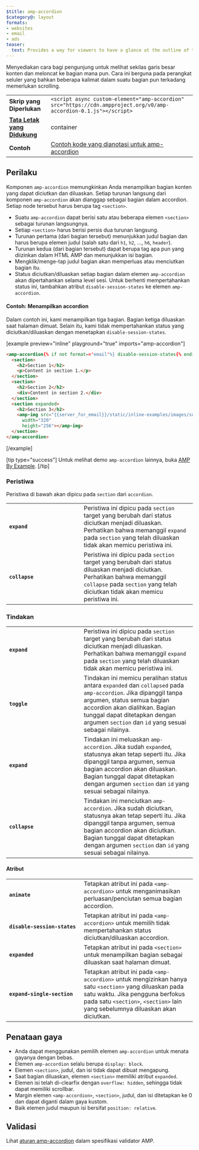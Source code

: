 ```yaml
---
$title: amp-accordion
$category@: layout
formats:
- websites
- email
- ads
teaser:
  text: Provides a way for viewers to have a glance at the outline of the content and jump to a section of their choice at will.
---
```



<!--
Copyright 2016 The AMP HTML Authors. All Rights Reserved.

Licensed under the Apache License, Version 2.0 (the "License");
you may not use this file except in compliance with the License.
You may obtain a copy of the License at

      http://www.apache.org/licenses/LICENSE-2.0

Unless required by applicable law or agreed to in writing, software
distributed under the License is distributed on an "AS-IS" BASIS,
WITHOUT WARRANTIES OR CONDITIONS OF ANY KIND, either express or implied.
See the License for the specific language governing permissions and
limitations under the License.
-->



Menyediakan cara bagi pengunjung untuk melihat sekilas garis besar konten dan meloncat ke bagian mana pun. Cara ini berguna pada perangkat seluler yang bahkan beberapa kalimat dalam suatu bagian pun terkadang memerlukan scrolling.

<table>
  <tr>
    <td class="col-fourty"><strong>Skrip yang Diperlukan</strong></td>
    <td><code>&lt;script async custom-element="amp-accordion" src="https://cdn.ampproject.org/v0/amp-accordion-0.1.js"&gt;&lt;/script&gt;</code></td>
  </tr>
  <tr>
    <td class="col-fourty"><strong><a href="../../../documentation/guides-and-tutorials/develop/style_and_layout/control_layout.md">Tata Letak yang Didukung</a></strong></td>
    <td>container</td>
  </tr>
  <tr>
    <td class="col-fourty"><strong>Contoh</strong></td>
    <td><a href="https://ampbyexample.com/components/amp-accordion/">Contoh kode yang dianotasi untuk amp-accordion</a></td>
  </tr>
</table>


## Perilaku

Komponen `amp-accordion` memungkinkan Anda menampilkan bagian konten yang dapat diciutkan dan diluaskan. Setiap turunan langsung dari komponen `amp-accordion` akan dianggap sebagai bagian dalam accordion. Setiap node tersebut harus berupa tag `<section>`.

* Suatu `amp-accordion` dapat berisi satu atau beberapa elemen `<section>` sebagai turunan langsungnya.
* Setiap `<section>` harus berisi persis dua turunan langsung.
* Turunan pertama (dari bagian tersebut) menunjukkan judul bagian dan harus berupa elemen judul (salah satu dari `h1`, `h2`, ..., `h6`, `header`).
* Turunan kedua (dari bagian tersebut) dapat berupa tag apa pun yang diizinkan dalam HTML AMP dan menunjukkan isi bagian.
* Mengklik/menge-tap judul bagian akan memperluas atau menciutkan bagian itu.
* Status diciutkan/diluaskan setiap bagian dalam elemen `amp-accordion` akan dipertahankan selama level sesi. Untuk berhenti mempertahankan status ini, tambahkan atribut `disable-session-states` ke elemen `amp-accordion`.

#### Contoh: Menampilkan accordion

Dalam contoh ini, kami menampilkan tiga bagian. Bagian ketiga diluaskan saat halaman dimuat.  Selain itu, kami tidak mempertahankan status yang diciutkan/diluaskan dengan menetapkan `disable-session-states`.

[example preview="inline" playground="true" imports="amp-accordion"]
```html
<amp-accordion{% if not format=='email'%} disable-session-states{% endif %}>
  <section>
    <h2>Section 1</h2>
    <p>Content in section 1.</p>
  </section>
  <section>
    <h2>Section 2</h2>
    <div>Content in section 2.</div>
  </section>
  <section expanded>
    <h2>Section 3</h2>
    <amp-img src="{{server_for_email}}/static/inline-examples/images/squirrel.jpg"
      width="320"
      height="256"></amp-img>
  </section>
</amp-accordion>
```
[/example]

[tip type="success"]
Untuk melihat demo `amp-accordion` lainnya, buka [AMP By Example](https://ampbyexample.com/components/amp-accordion/).
[/tip]

### Peristiwa

Peristiwa di bawah akan dipicu pada `section` dari `accordion`.

<table>
  <tr>
    <td width="40%"><strong><code>expand</code></strong></td>
    <td>Peristiwa ini dipicu pada <code>section</code> target yang berubah dari status diciutkan menjadi diluaskan. Perhatikan bahwa memanggil <code>expand</code> pada <code>section</code> yang telah diluaskan tidak akan memicu peristiwa ini.</td>
  </tr>
  <tr>
    <td width="40%"><strong><strong><code>collapse</code></strong></strong>
    </td>
    <td>Peristiwa ini dipicu pada <code>section</code> target yang berubah dari status diluaskan menjadi diciutkan. Perhatikan bahwa memanggil <code>collapse</code> pada <code>section</code> yang telah diciutkan tidak akan memicu peristiwa ini.</td>
  </tr>
</table>

### Tindakan

<table>
  <tr>
    <td width="40%"><strong><code>expand</code></strong></td>
    <td>Peristiwa ini dipicu pada <code>section</code> target yang berubah dari status diciutkan menjadi diluaskan. Perhatikan bahwa memanggil <code>expand</code> pada <code>section</code> yang telah diluaskan tidak akan memicu peristiwa ini.</td>
  </tr>
  <tr>
    <td width="40%"><strong><code>toggle</code></strong></td>
    <td>Tindakan ini memicu peralihan status antara <code>expanded</code> dan <code>collapsed</code> pada <code>amp-accordion</code>. Jika dipanggil tanpa argumen, status semua bagian accordion akan dialihkan. Bagian tunggal dapat ditetapkan dengan argumen <code>section</code> dan <code>id</code> yang sesuai sebagai nilainya.</td>
  </tr>
  <tr>
    <td width="40%"><strong><code>expand</code></strong></td>
    <td>Tindakan ini meluaskan <code>amp-accordion</code>. Jika sudah <code>expanded</code>, statusnya akan tetap seperti itu. Jika dipanggil tanpa argumen, semua bagian accordion akan diluaskan. Bagian tunggal dapat ditetapkan dengan argumen <code>section</code> dan <code>id</code> yang sesuai sebagai nilainya.</td>
  </tr>
  <tr>
    <td width="40%"><strong><code>collapse</code></strong></td>
    <td>Tindakan ini menciutkan <code>amp-accordion</code>. Jika sudah diciutkan, statusnya akan tetap seperti itu. Jika dipanggil tanpa argumen, semua bagian accordion akan diciutkan. Bagian tunggal dapat ditetapkan dengan argumen <code>section</code> dan <code>id</code> yang sesuai sebagai nilainya.</td>
  </tr>
</table>

#### Atribut

<table>
  <tr>
    <td width="40%"><strong><code>animate</code></strong></td>
    <td>Tetapkan atribut ini pada <code>&lt;amp-accordion&gt;</code> untuk menganimasikan perluasan/penciutan semua bagian accordion.</td>
  </tr>
  <tr>
    <td width="40%"><strong><code>disable-session-states</code></strong></td>
    <td>Tetapkan atribut ini pada <code>&lt;amp-accordion&gt;</code> untuk memilih tidak mempertahankan status diciutkan/diluaskan accordion.</td>
  </tr>
  <tr>
    <td width="40%"><strong><code>expanded</code></strong></td>
    <td>Tetapkan atribut ini pada <code>&lt;section&gt;</code> untuk menampilkan bagian sebagai diluaskan saat halaman dimuat.</td>
  </tr>
  <tr>
    <td width="40%"><strong><code>expand-single-section</code></strong></td>
    <td>Tetapkan atribut ini pada <code>&lt;amp-accordion&gt;</code> untuk mengizinkan hanya satu <code>&lt;section&gt;</code> yang diluaskan pada satu waktu. Jika pengguna berfokus pada satu <code>&lt;section&gt;</code>, <code>&lt;section&gt;</code> lain yang sebelumnya diluaskan akan diciutkan.</td>
  </tr>
</table>

## Penataan gaya

* Anda dapat menggunakan pemilih elemen `amp-accordion` untuk menata gayanya dengan bebas.
* Elemen `amp-accordion` selalu berupa `display: block`.
* Elemen `<section>`, judul, dan isi tidak dapat dibuat mengapung.
* Saat bagian diluaskan, elemen `<section>` memiliki atribut `expanded`.
* Elemen isi telah di-clearfix dengan `overflow: hidden`, sehingga tidak dapat memiliki scrollbar.
* Margin elemen `<amp-accordion>`, `<section>`, judul, dan isi ditetapkan ke 0 dan dapat diganti dalam gaya kustom.
* Baik elemen judul maupun isi bersifat `position: relative`.

## Validasi

Lihat [aturan amp-accordion](https://github.com/ampproject/amphtml/blob/master/extensions/amp-accordion/validator-amp-accordion.protoascii) dalam spesifikasi validator AMP.
